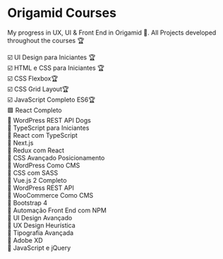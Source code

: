# Origamid Courses
My progress in UX, UI &amp; Front End in Origamid 🐺. All Projects developed throughout the courses 🏆

☑️ UI Design para Iniciantes 🏆<br>
☑️ HTML e CSS para Iniciantes 🏆<br>
☑️ CSS Flexbox🏆<br>
☑️ CSS Grid Layout🏆<br>
☑️ JavaScript Completo ES6🏆<br>
🟪 React Completo<br>
🔲 WordPress REST API Dogs<br>
🔲 TypeScript para Iniciantes<br>
🔲 React com TypeScript<br>
🔲 Next.js<br>
🔲 Redux com React<br>
🔲 CSS Avançado Posicionamento<br>
🔲 WordPress Como CMS<br>
🔲 CSS com SASS<br>
🔲 Vue.js 2 Completo<br>
🔲 WordPress REST API<br>
🔲 WooCommerce Como CMS<br>
🔲 Bootstrap 4<br>
🔲 Automação Front End com NPM<br>
🔲 UI Design Avançado<br>
🔲 UX Design Heurística<br>
🔲 Tipografia Avançada<br>
🔲 Adobe XD<br>
🔲 JavaScript e jQuery<br>
